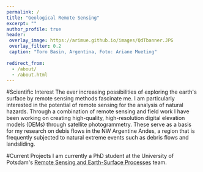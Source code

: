 ```yaml
---
permalink: /
title: "Geological Remote Sensing"
excerpt: ""
author_profile: true
header:
 overlay_image: https://arimue.github.io/images/QdTbanner.JPG
 overlay_filter: 0.2
 caption: "Toro Basin, Argentina, Foto: Ariane Mueting"
 
redirect_from: 
  - /about/
  - /about.html
---
```


#Scientific Interest
The ever increasing possibilities of exploring the earth's surface by remote sensing methods fascinate me.  I am particularly interested in the potential of remote sensing for the analysis of natural hazards. Through a combination of remote sensing and field work I have been working on creating high-quality, high-resolution digital elevation models (DEMs) through satellite photogrammetry. These serve as a basis for my research on debis flows in the NW Argentine Andes, a region that is frequently subjected to natural extreme events such as debris flows and landsliding.


#Current Projects
I am currently a PhD student at the University of Potsdam's [Remote Sensing and Earth-Surface Processes](https://up-rs-esp.github.io/) team. 

